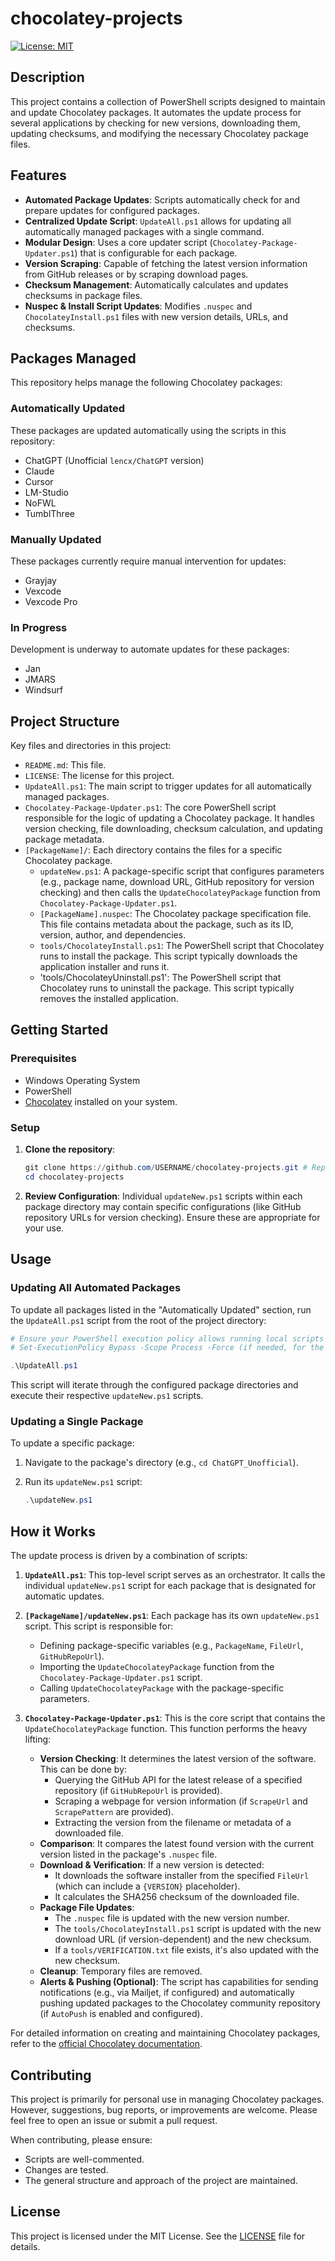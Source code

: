 # chocolatey-projects

[![License: MIT](https://img.shields.io/badge/License-MIT-yellow.svg)](https://opensource.org/licenses/MIT) <!-- Assuming MIT License from the LICENSE file -->

## Description

This project contains a collection of PowerShell scripts designed to maintain and update Chocolatey packages. It automates the update process for several applications by checking for new versions, downloading them, updating checksums, and modifying the necessary Chocolatey package files.

## Features

- **Automated Package Updates**: Scripts automatically check for and prepare updates for configured packages.
- **Centralized Update Script**: `UpdateAll.ps1` allows for updating all automatically managed packages with a single command.
- **Modular Design**: Uses a core updater script (`Chocolatey-Package-Updater.ps1`) that is configurable for each package.
- **Version Scraping**: Capable of fetching the latest version information from GitHub releases or by scraping download pages.
- **Checksum Management**: Automatically calculates and updates checksums in package files.
- **Nuspec & Install Script Updates**: Modifies `.nuspec` and `ChocolateyInstall.ps1` files with new version details, URLs, and checksums.

## Packages Managed

This repository helps manage the following Chocolatey packages:

### Automatically Updated

These packages are updated automatically using the scripts in this repository:

- ChatGPT (Unofficial `lencx/ChatGPT` version)
- Claude
- Cursor
- LM-Studio
- NoFWL
- TumblThree

### Manually Updated

These packages currently require manual intervention for updates:

- Grayjay
- Vexcode
- Vexcode Pro

### In Progress

Development is underway to automate updates for these packages:

- Jan
- JMARS
- Windsurf

## Project Structure

Key files and directories in this project:

- `README.md`: This file.
- `LICENSE`: The license for this project.
- `UpdateAll.ps1`: The main script to trigger updates for all automatically managed packages.
- `Chocolatey-Package-Updater.ps1`: The core PowerShell script responsible for the logic of updating a Chocolatey package. It handles version checking, file downloading, checksum calculation, and updating package metadata.
- `[PackageName]/`: Each directory contains the files for a specific Chocolatey package.
  - `updateNew.ps1`: A package-specific script that configures parameters (e.g., package name, download URL, GitHub repository for version checking) and then calls the `UpdateChocolateyPackage` function from `Chocolatey-Package-Updater.ps1`.
  - `[PackageName].nuspec`: The Chocolatey package specification file. This file contains metadata about the package, such as its ID, version, author, and dependencies.
  - `tools/ChocolateyInstall.ps1`: The PowerShell script that Chocolatey runs to install the package. This script typically downloads the application installer and runs it.
  - 'tools/ChocolateyUninstall.ps1': The PowerShell script that Chocolatey runs to uninstall the package. This script typically removes the installed application.

## Getting Started

### Prerequisites

- Windows Operating System
- PowerShell
- [Chocolatey](https://chocolatey.org/install) installed on your system.

### Setup

1.  **Clone the repository**:
    ```powershell
    git clone https://github.com/USERNAME/chocolatey-projects.git # Replace USERNAME with the actual GitHub username/organization
    cd chocolatey-projects
    ```
2.  **Review Configuration**:
    Individual `updateNew.ps1` scripts within each package directory may contain specific configurations (like GitHub repository URLs for version checking). Ensure these are appropriate for your use.

## Usage

### Updating All Automated Packages

To update all packages listed in the "Automatically Updated" section, run the `UpdateAll.ps1` script from the root of the project directory:

```powershell
# Ensure your PowerShell execution policy allows running local scripts
# Set-ExecutionPolicy Bypass -Scope Process -Force (if needed, for the current session)

.\UpdateAll.ps1
```

This script will iterate through the configured package directories and execute their respective `updateNew.ps1` scripts.

### Updating a Single Package

To update a specific package:

1.  Navigate to the package's directory (e.g., `cd ChatGPT_Unofficial`).
2.  Run its `updateNew.ps1` script:

    ```powershell
    .\updateNew.ps1
    ```

## How it Works

The update process is driven by a combination of scripts:

1.  **`UpdateAll.ps1`**: This top-level script serves as an orchestrator. It calls the individual `updateNew.ps1` script for each package that is designated for automatic updates.

2.  **`[PackageName]/updateNew.ps1`**: Each package has its own `updateNew.ps1` script. This script is responsible for:

    - Defining package-specific variables (e.g., `PackageName`, `FileUrl`, `GitHubRepoUrl`).
    - Importing the `UpdateChocolateyPackage` function from the `Chocolatey-Package-Updater.ps1` script.
    - Calling `UpdateChocolateyPackage` with the package-specific parameters.

3.  **`Chocolatey-Package-Updater.ps1`**: This is the core script that contains the `UpdateChocolateyPackage` function. This function performs the heavy lifting:
    - **Version Checking**: It determines the latest version of the software. This can be done by:
      - Querying the GitHub API for the latest release of a specified repository (if `GitHubRepoUrl` is provided).
      - Scraping a webpage for version information (if `ScrapeUrl` and `ScrapePattern` are provided).
      - Extracting the version from the filename or metadata of a downloaded file.
    - **Comparison**: It compares the latest found version with the current version listed in the package's `.nuspec` file.
    - **Download & Verification**: If a new version is detected:
      - It downloads the software installer from the specified `FileUrl` (which can include a `{VERSION}` placeholder).
      - It calculates the SHA256 checksum of the downloaded file.
    - **Package File Updates**:
      - The `.nuspec` file is updated with the new version number.
      - The `tools/ChocolateyInstall.ps1` script is updated with the new download URL (if version-dependent) and the new checksum.
      - If a `tools/VERIFICATION.txt` file exists, it's also updated with the new checksum.
    - **Cleanup**: Temporary files are removed.
    - **Alerts & Pushing (Optional)**: The script has capabilities for sending notifications (e.g., via Mailjet, if configured) and automatically pushing updated packages to the Chocolatey community repository (if `AutoPush` is enabled and configured).

For detailed information on creating and maintaining Chocolatey packages, refer to the [official Chocolatey documentation](https://docs.chocolatey.org/en-us/create/create-packages).

## Contributing

This project is primarily for personal use in managing Chocolatey packages. However, suggestions, bug reports, or improvements are welcome. Please feel free to open an issue or submit a pull request.

When contributing, please ensure:

- Scripts are well-commented.
- Changes are tested.
- The general structure and approach of the project are maintained.

## License

This project is licensed under the MIT License. See the [LICENSE](LICENSE) file for details.
